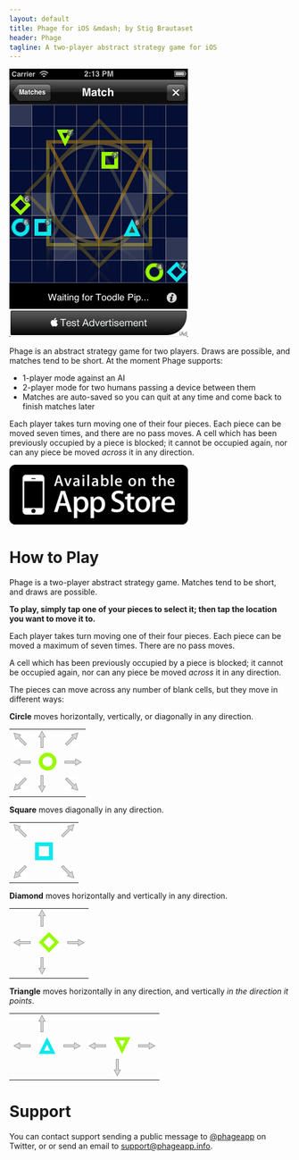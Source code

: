 ```yaml
---
layout: default
title: Phage for iOS &mdash; by Stig Brautaset
header: Phage
tagline: A two-player abstract strategy game for iOS
---
```



![Screen Shot](/images/screenshot.png)

Phage is an abstract strategy game for two players. Draws are possible,
and matches tend to be short. At the moment Phage supports:

* 1-player mode against an AI
* 2-player mode for two humans passing a device between them
* Matches are auto-saved so you can quit at any time and come back to finish matches later

Each player takes turn moving one of their four pieces. Each piece can
be moved seven times, and there are no pass moves. A cell which has been
previously occupied by a piece is blocked; it cannot be occupied again,
nor can any piece be moved *across* it in any direction.

[![Available on the App Store](/images/available.png)](http://itunes.com/)

# How to Play

Phage is a two-player abstract strategy game. Matches tend to be
short, and draws are possible.

**To play, simply tap one of your pieces to select it; then tap the
location you want to move it to.**

Each player takes turn moving one of their four pieces. Each piece can
be moved a maximum of seven times. There are no pass moves.

A cell which has been previously occupied by a piece is blocked; it
cannot be occupied again, nor can any piece be moved *across* it in any
direction.

The pieces can move across any number of blank cells, but they move in
different ways:

**Circle** moves horizontally, vertically, or diagonally in any direction.

<table>
<tr>
  <td><img src="/images/arrow-north-west.png" alt="arrow north west" /></td>
  <td><img src="/images/arrow-north.png" alt="arrow north" /></td>
  <td><img src="/images/arrow-north-east.png" alt="arrow north east" /></td>
</tr>
<tr>
  <td><img src="/images/arrow-west.png" alt="arrow west" /></td>
  <td><img src="/images/piece-north-circle.png" alt="piece north circle" /></td>
  <td><img src="/images/arrow-east.png" alt="arrow east" /></td>
</tr>
<tr>
  <td><img src="/images/arrow-south-west.png" alt="arrow south west" /></td>
  <td><img src="/images/arrow-south.png" alt="arrow south" /></td>
  <td><img src="/images/arrow-south-east.png" alt="arrow south east" /></td>
</tr>
</table>

**Square** moves diagonally in any direction.

<table>
<tr>
  <td><img src="/images/arrow-north-west.png" alt="arrow north west" /></td>
  <td>&nbsp;</td>
  <td><img src="/images/arrow-north-east.png" alt="arrow north east" /></td>
</tr>
<tr>
  <td>&nbsp;</td>
  <td><img src="/images/piece-south-square.png" alt="piece south square" /></td>
  <td>&nbsp;</td>
</tr>
<tr>
  <td><img src="/images/arrow-south-west.png" alt="arrow south west" /></td>
  <td>&nbsp;</td>
  <td><img src="/images/arrow-south-east.png" alt="arrow south east" /></td>
</tr>
</table>

**Diamond** moves horizontally and vertically in any direction.

<table>
<tr>
  <td>&nbsp;</td>
  <td><img src="/images/arrow-north.png" alt="arrow north" /></td>
  <td>&nbsp;</td>
</tr>
<tr>
  <td><img src="/images/arrow-west.png" alt="arrow west" /></td>
  <td><img src="/images/piece-north-diamond.png" alt="piece north diamond" /></td>
  <td><img src="/images/arrow-east.png" alt="arrow east" /></td>
</tr>
<tr>
  <td>&nbsp;</td>
  <td><img src="/images/arrow-south.png" alt="arrow south" /></td>
  <td>&nbsp;</td>
</tr>
</table>

**Triangle** moves horizontally in any direction, and vertically *in the direction it points*.

<table>
<tr>
  <td>&nbsp;</td>
  <td><img src="/images/arrow-north.png" alt="arrow north" /></td>
  <td>&nbsp;</td>

  <td>&nbsp;</td>
  <td>&nbsp;</td>
  <td>&nbsp;</td>
</tr>
<tr>
  <td><img src="/images/arrow-west.png" alt="arrow west" /></td>
  <td><img src="/images/piece-south-triangle.png" alt="piece south triangle" /></td>
  <td><img src="/images/arrow-east.png" alt="arrow east" /></td>

  <td><img src="/images/arrow-west.png" alt="arrow west" /></td>
  <td><img src="/images/piece-north-triangle.png" alt="piece north triangle" /></td>
  <td><img src="/images/arrow-east.png" alt="arrow east" /></td>
</tr>
<tr>
  <td>&nbsp;</td>
  <td>&nbsp;</td>
  <td>&nbsp;</td>

  <td>&nbsp;</td>
  <td><img src="/images/arrow-south.png" alt="arrow south" /></td>
  <td>&nbsp;</td>
</tr>
</table>

# Support

You can contact support sending a public message to
[@phageapp](http://twitter.com/phageapp) on Twitter, or or send an email
to <support@phageapp.info>.



